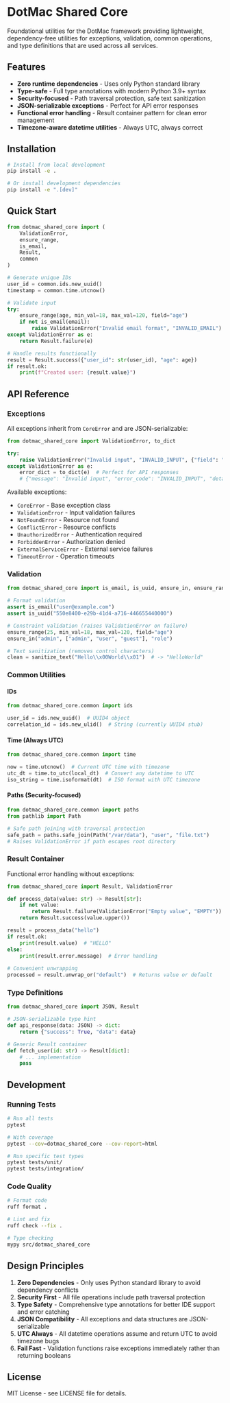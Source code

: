 # DotMac Shared Core

Foundational utilities for the DotMac framework providing lightweight, dependency-free utilities for exceptions, validation, common operations, and type definitions that are used across all services.

## Features

- **Zero runtime dependencies** - Uses only Python standard library
- **Type-safe** - Full type annotations with modern Python 3.9+ syntax
- **Security-focused** - Path traversal protection, safe text sanitization
- **JSON-serializable exceptions** - Perfect for API error responses
- **Functional error handling** - Result container pattern for clean error management
- **Timezone-aware datetime utilities** - Always UTC, always correct

## Installation

```bash
# Install from local development
pip install -e .

# Or install development dependencies
pip install -e ".[dev]"
```

## Quick Start

```python
from dotmac_shared_core import (
    ValidationError, 
    ensure_range, 
    is_email,
    Result,
    common
)

# Generate unique IDs
user_id = common.ids.new_uuid()
timestamp = common.time.utcnow()

# Validate input
try:
    ensure_range(age, min_val=18, max_val=120, field="age")
    if not is_email(email):
        raise ValidationError("Invalid email format", "INVALID_EMAIL")
except ValidationError as e:
    return Result.failure(e)

# Handle results functionally
result = Result.success({"user_id": str(user_id), "age": age})
if result.ok:
    print(f"Created user: {result.value}")
```

## API Reference

### Exceptions

All exceptions inherit from `CoreError` and are JSON-serializable:

```python
from dotmac_shared_core import ValidationError, to_dict

try:
    raise ValidationError("Invalid input", "INVALID_INPUT", {"field": "email"})
except ValidationError as e:
    error_dict = to_dict(e)  # Perfect for API responses
    # {"message": "Invalid input", "error_code": "INVALID_INPUT", "details": {...}}
```

Available exceptions:
- `CoreError` - Base exception class
- `ValidationError` - Input validation failures
- `NotFoundError` - Resource not found
- `ConflictError` - Resource conflicts
- `UnauthorizedError` - Authentication required
- `ForbiddenError` - Authorization denied
- `ExternalServiceError` - External service failures  
- `TimeoutError` - Operation timeouts

### Validation

```python
from dotmac_shared_core import is_email, is_uuid, ensure_in, ensure_range, sanitize_text

# Format validation
assert is_email("user@example.com")
assert is_uuid("550e8400-e29b-41d4-a716-446655440000")

# Constraint validation (raises ValidationError on failure)
ensure_range(25, min_val=18, max_val=120, field="age")
ensure_in("admin", ["admin", "user", "guest"], "role")

# Text sanitization (removes control characters)
clean = sanitize_text("Hello\\x00World\\x01")  # -> "HelloWorld"
```

### Common Utilities

#### IDs
```python
from dotmac_shared_core.common import ids

user_id = ids.new_uuid()  # UUID4 object
correlation_id = ids.new_ulid()  # String (currently UUID4 stub)
```

#### Time (Always UTC)
```python
from dotmac_shared_core.common import time

now = time.utcnow()  # Current UTC time with timezone
utc_dt = time.to_utc(local_dt)  # Convert any datetime to UTC
iso_string = time.isoformat(dt)  # ISO format with UTC timezone
```

#### Paths (Security-focused)
```python
from dotmac_shared_core.common import paths
from pathlib import Path

# Safe path joining with traversal protection
safe_path = paths.safe_join(Path("/var/data"), "user", "file.txt")
# Raises ValidationError if path escapes root directory
```

### Result Container

Functional error handling without exceptions:

```python
from dotmac_shared_core import Result, ValidationError

def process_data(value: str) -> Result[str]:
    if not value:
        return Result.failure(ValidationError("Empty value", "EMPTY"))
    return Result.success(value.upper())

result = process_data("hello")
if result.ok:
    print(result.value)  # "HELLO"
else:
    print(result.error.message)  # Error handling
    
# Convenient unwrapping
processed = result.unwrap_or("default")  # Returns value or default
```

### Type Definitions

```python
from dotmac_shared_core import JSON, Result

# JSON-serializable type hint
def api_response(data: JSON) -> dict:
    return {"success": True, "data": data}

# Generic Result container
def fetch_user(id: str) -> Result[dict]:
    # ... implementation
    pass
```

## Development

### Running Tests

```bash
# Run all tests
pytest

# With coverage
pytest --cov=dotmac_shared_core --cov-report=html

# Run specific test types
pytest tests/unit/
pytest tests/integration/
```

### Code Quality

```bash
# Format code
ruff format .

# Lint and fix
ruff check --fix .

# Type checking
mypy src/dotmac_shared_core
```

## Design Principles

1. **Zero Dependencies** - Only uses Python standard library to avoid dependency conflicts
2. **Security First** - All file operations include path traversal protection
3. **Type Safety** - Comprehensive type annotations for better IDE support and error catching
4. **JSON Compatibility** - All exceptions and data structures are JSON-serializable
5. **UTC Always** - All datetime operations assume and return UTC to avoid timezone bugs
6. **Fail Fast** - Validation functions raise exceptions immediately rather than returning booleans

## License

MIT License - see LICENSE file for details.